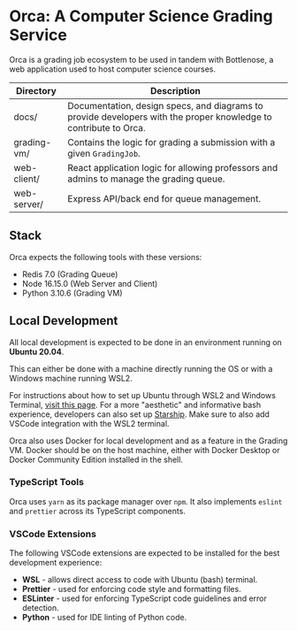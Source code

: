 # Orca: A Computer Science Grading Service

Orca is a grading job ecosystem to be used in tandem with Bottlenose, a web application used to host computer science courses.

| Directory   | Description                                                                                                      |
| ----------- | ---------------------------------------------------------------------------------------------------------------- |
| docs/       | Documentation, design specs, and diagrams to provide developers with the proper knowledge to contribute to Orca. |
| grading-vm/ | Contains the logic for grading a submission with a given `GradingJob`.                                           |
| web-client/ | React application logic for allowing professors and admins to manage the grading queue.                          |
| web-server/ | Express API/back end for queue management.                                                                       |

## Stack

Orca expects the following tools with these versions:

- Redis 7.0 (Grading Queue)
- Node 16.15.0 (Web Server and Client)
- Python 3.10.6 (Grading VM)

## Local Development

All local development is expected to be done in an environment running on **Ubuntu 20.04**.

This can either be done with a machine directly running the OS or with a Windows machine running WSL2.

For instructions about how to set up Ubuntu through WSL2 and Windows Terminal, [visit this page](https://ubuntu.com/tutorials/install-ubuntu-on-wsl2-on-windows-10#1-overview). For a more "aesthetic" and informative bash experience, developers can also set up [Starship](https://starship.rs/). Make sure to also add VSCode integration with the WSL2 terminal.

Orca also uses Docker for local development and as a feature in the Grading VM. Docker should be on the host machine, either with Docker Desktop or Docker Community Edition installed in the shell.

### TypeScript Tools

Orca uses `yarn` as its package manager over `npm`. It also implements `eslint` and `prettier` across its TypeScript components.

### VSCode Extensions

The following VSCode extensions are expected to be installed for the best development experience:

- **WSL** - allows direct access to code with Ubuntu (bash) terminal.
- **Prettier** - used for enforcing code style and formatting files.
- **ESLinter** - used for enforcing TypeScript code guidelines and error detection.
- **Python** - used for IDE linting of Python code.
